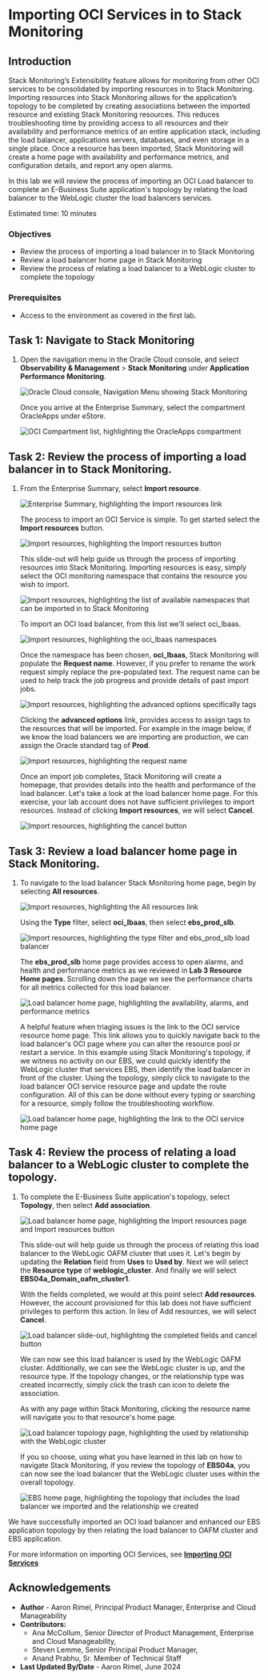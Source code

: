 # Importing OCI Services in to Stack Monitoring

## Introduction

Stack Monitoring’s Extensibility feature allows for monitoring from other OCI services to be consolidated by importing resources in to Stack Monitoring. Importing resources into Stack Monitoring allows for the application’s topology to be completed by creating associations between the imported resource and existing Stack Monitoring resources. This reduces troubleshooting time by providing access to all resources and their availability and performance metrics of an entire application stack, including the load balancer, applications servers, databases, and even storage in a single place. Once a resource has been imported, Stack Monitoring will create a home page with availability and performance metrics, and configuration details, and report any open alarms.

In this lab we will review the process of importing an OCI Load balancer to complete an E-Business Suite application's topology by relating the load balancer to the WebLogic cluster the load balancers services.

Estimated time: 10 minutes

### Objectives

* Review the process of importing a load balancer in to Stack Monitoring
* Review a load balancer home page in Stack Monitoring
* Review the process of relating a load balancer to a WebLogic cluster to complete the topology

### Prerequisites

* Access to the environment as covered in the first lab.

## Task 1: Navigate to Stack Monitoring

1. Open the navigation menu in the Oracle Cloud console, and select **Observability & Management** > **Stack Monitoring** under **Application Performance Monitoring**.

	![Oracle Cloud console, Navigation Menu showing Stack Monitoring](images/1-1-console.png " ")

	Once you arrive at the Enterprise Summary, select the compartment OracleApps under eStore.

	![OCI Compartment list, highlighting the OracleApps compartment](images/1-2-console.png " ")

## Task 2: Review the process of importing a load balancer in to Stack Monitoring.

1. From the Enterprise Summary, select **Import resource**.

	![Enterprise Summary, highlighting the Import resources link](images/2-1-import.png " ")

	The process to import an OCI Service is simple. To get started select the **Import resources** button.

	![Import resources, highlighting the Import resources button](images/2-2-import.png " ")

	This slide-out will help guide us through the process of importing resources into Stack Monitoring. Importing resources is easy, simply select the OCI monitoring namespace that contains the resource you wish to import.

	![Import resources, highlighting the list of available namespaces that can be imported in to Stack Monitoring](images/2-3-import.png " ")

	To import an OCI load balancer, from this list we'll select oci_lbaas.

	![Import resources, highlighting the oci_lbaas namespaces](images/2-4-import.png " ")

	Once the namespace has been chosen, **oci\_lbaas**, Stack Monitoring will populate the **Request name**. However, if you prefer to rename the work request simply replace the pre-populated text. The request name can be used to help track the job progress and provide details of past import jobs.

	![Import resources, highlighting the advanced options specifically tags](images/2-5-import.png " ")

	Clicking the **advanced options** link, provides access to assign tags to the resources that will be imported. For example in the image below, if we know the load balancers we are importing are production, we can assign the Oracle standard tag of **Prod**.

	![Import resources, highlighting the request name](images/2-6-import.png " ")

	Once an import job completes, Stack Monitoring will create a homepage, that provides details into the health and performance of the load balancer. Let's take a look at the load balancer home page. For this exercise, your lab account does not have sufficient privileges to import resources. Instead of clicking **Import resources**, we will select **Cancel**. 

	![Import resources, highlighting the cancel button](images/2-7-import.png " ")

## Task 3: Review a load balancer home page in Stack Monitoring.

1. To navigate to the load balancer Stack Monitoring home page, begin by selecting **All resources**.

	![Import resources, highlighting the All resources link](images/3-1-import.png " ")

	Using the **Type** filter, select **oci\_lbaas**, then select **ebs\_prod\_slb**.

	![Import resources, highlighting the type filter and ebs_prod_slb load balancer](images/3-2-import.png " ")

	The **ebs\_prod\_slb** home page provides access to open alarms, and health and performance metrics as we reviewed in **Lab 3 Resource Home pages**. Scrolling down the page we see the performance charts for all metrics collected for this load balancer.
	
	![Load balancer home page, highlighting the availability, alarms, and performance metrics](images/3-3-import.png " ")
	
	A helpful feature when triaging issues is the link to the OCI service resource home page. This link allows you to quickly navigate back to the load balancer's OCI page where you can alter the resource pool or restart a service. In this example using Stack Monitoring's topology, if we witness no activity on our EBS, we could quickly identify the WebLogic cluster that services EBS, then identify the load balancer in front of the cluster. Using the topology, simply click to navigate to the load balancer OCI service resource page and update the route configuration. All of this can be done without every typing or searching for a resource, simply follow the troubleshooting workflow.

	![Load balancer home page, highlighting the link to the OCI service home page](images/3-3-import.png " ")

## Task 4: Review the process of relating a load balancer to a WebLogic cluster to complete the topology.

1. To complete the E-Business Suite application's topology, select **Topology**, then select **Add association**.

	![Load balancer home page, highlighting the Import resources page and Import resources button](images/4-1-import.png " ")

	This slide-out will help guide us through the process of relating this load balancer to the WebLogic OAFM cluster that uses it. Let's begin by updating the **Relation** field from **Uses** to **Used by**. Next we will select the **Resource type** of **weblogic\_cluster**. And finally we will select **EBS04a\_Domain\_oafm\_cluster1**.

	With the fields completed, we would at this point select **Add resources**. However, the account provisioned for this lab does not have sufficient privileges to perform this action. In lieu of Add resources, we will select **Cancel**.

	![Load balancer slide-out, highlighting the completed fields and cancel button](images/4-2-import.png " ")

	We can now see this load balancer is used by the WebLogic OAFM cluster. Additionally, we can see the WebLogic cluster is up, and the resource type. If the topology changes, or the relationship type was created incorrectly, simply click the trash can icon to delete the association.

	As with any page within Stack Monitoring, clicking the resource name will navigate you to that resource's home page. 

	![Load balancer topology page, highlighting the used by relationship with the WebLogic cluster](images/4-3-import.png " ")

	If you so choose, using what you have learned in this lab on how to navigate Stack Monitoring, if you review the topology of **EBS04a**, you can now see the load balancer that the WebLogic cluster uses within the overall topology.

	![EBS home page, highlighting the topology that includes the load balancer we imported and the relationship we created](images/4-4-import.png " ")


We have successfully imported an OCI load balancer and enhanced our EBS application topology by then relating the load balancer to OAFM cluster and EBS application.

For more information on importing OCI Services, see **[Importing OCI Services](https://docs.oracle.com/en-us/iaas/stack-monitoring/doc/expand-monitoring-capability-custom-resources.html#GUID-0BEC3A9A-8CF9-4CBB-BAD8-0493C21D2F19__GUID-0ECEF541-E635-4DB4-9CE9-852D4A581179)**

## Acknowledgements

* **Author** - Aaron Rimel, Principal Product Manager, Enterprise and Cloud Manageability
* **Contributors:** 
	* Ana McCollum, Senior Director of Product Management, Enterprise and Cloud Manageability,  
	* Steven Lemme, Senior Principal Product Manager,  
	* Anand Prabhu, Sr. Member of Technical Staff
* **Last Updated By/Date** - Aaron Rimel, June 2024
